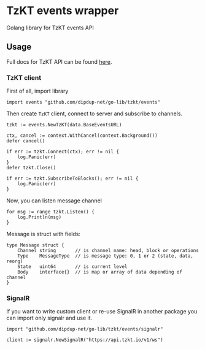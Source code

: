 # TzKT events wrapper
Golang library for TzKT events API

## Usage 

Full docs for TzKT API can be found [here](https://api.tzkt.io/).

### TzKT client

First of all, import library

```golang
import events "github.com/dipdup-net/go-lib/tzkt/events"
```

Then create `TzKT` client, connect to server and subscribe to channels.

```golang
tzkt := events.NewTzKT(data.BaseEventsURL)

ctx, cancel := context.WithCancel(context.Background())
defer cancel()

if err := tzkt.Connect(ctx); err != nil {
	log.Panic(err)
}
defer tzkt.Close()

if err := tzkt.SubscribeToBlocks(); err != nil {
    log.Panic(err)
}
```

Now, you can listen message channel

```golang
for msg := range tzkt.Listen() {
    log.Println(msg)
}
```

Message is struct with fields:

```golang
type Message struct {
	Channel string       // is channel name: head, block or operations
	Type    MessageType  // is message type: 0, 1 or 2 (state, data, reorg)
	State   uint64       // is current level
	Body    interface{}  // is map or array of data depending of channel
}
```


### SignalR

If you want to write custom client or re-use SignalR in another package you can import only signalr and use it.


```golang
import "github.com/dipdup-net/go-lib/tzkt/events/signalr"

client := signalr.NewSignalR("https://api.tzkt.io/v1/ws")
```